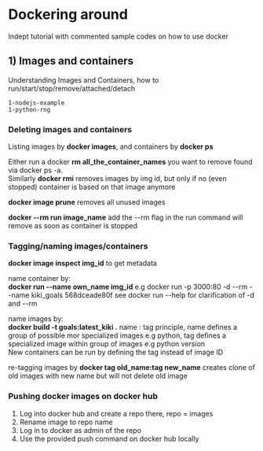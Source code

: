# Dockering around

Indept tutorial with commented sample codes on how to use docker 

## 1) Images and containers

   Understanding Images and Containers, how to run/start/stop/remove/attached/detach
   
    1-nodejs-example
    1-python-rng
   
### Deleting images and containers 

Listing images by **docker images**, and containers by **docker ps** 

Either run a docker **rm all_the_container_names** you want to remove found via docker ps -a. \
Similarly **docker rmi** removes images by img id, but only if no (even stopped) container is based on that image anymore

**docker image prune** removes all unused images

**docker --rm run image_name** add the --rm flag in the run command will remove as soon as container is stopped

### Tagging/naming images/containers 
**docker image inspect img_id** to get metadata 

name container by: \
**docker run --name own_name img_id**
e.g docker run -p 3000:80 -d --rm --name kiki_goals 568dceade80f   see docker run --help for clarification of -d and --rm

name images by: \
**docker build -t goals:latest_kiki .** 
name : tag principle, name defines a group of possible mor specialized images e.g python, tag defines a specialized image within group of images e.g python version \
New containers can be run by defining the tag instead of image ID

re-tagging images by 
**docker tag old_name:tag new_name**
creates clone of old images with new name but will not delete old image

### Pushing docker images on docker hub
1) Log into docker hub and create a repo there, repo = images
2) Rename image to repo name 
3) Log in to docker as admin of the repo 
4) Use the provided push command on docker hub locally